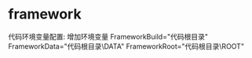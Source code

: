 # framework
代码环境变量配置:
增加环境变量
FrameworkBuild="代码根目录"
FrameworkData="代码根目录\DATA"
FrameworkRoot="代码根目录\ROOT"
